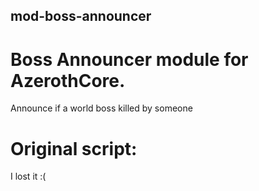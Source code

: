 ## mod-boss-announcer

# Boss Announcer module for AzerothCore.

Announce if a world boss killed by someone

# Original script:
I lost it :(